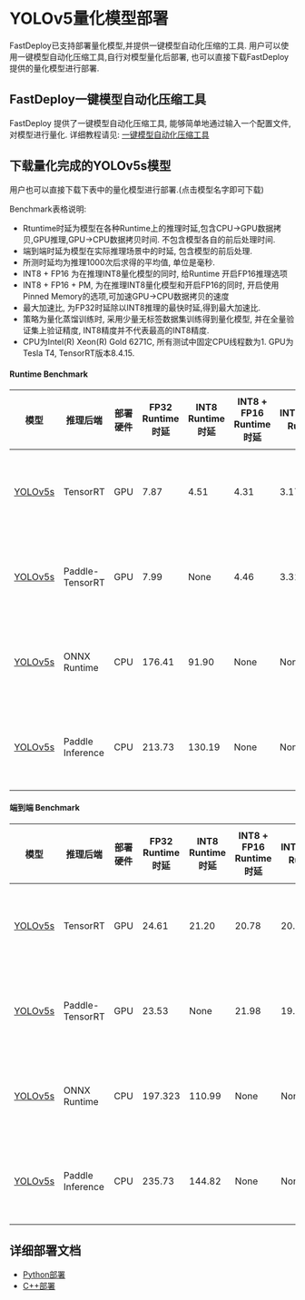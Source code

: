 # YOLOv5量化模型部署
FastDeploy已支持部署量化模型,并提供一键模型自动化压缩的工具.
用户可以使用一键模型自动化压缩工具,自行对模型量化后部署, 也可以直接下载FastDeploy提供的量化模型进行部署.

## FastDeploy一键模型自动化压缩工具
FastDeploy 提供了一键模型自动化压缩工具, 能够简单地通过输入一个配置文件, 对模型进行量化.
详细教程请见: [一键模型自动化压缩工具](../../../../../tools/auto_compression/)

## 下载量化完成的YOLOv5s模型
用户也可以直接下载下表中的量化模型进行部署.(点击模型名字即可下载)

Benchmark表格说明:
- Rtuntime时延为模型在各种Runtime上的推理时延,包含CPU->GPU数据拷贝,GPU推理,GPU->CPU数据拷贝时间. 不包含模型各自的前后处理时间.
- 端到端时延为模型在实际推理场景中的时延, 包含模型的前后处理.
- 所测时延均为推理1000次后求得的平均值, 单位是毫秒.
- INT8 + FP16 为在推理INT8量化模型的同时, 给Runtime 开启FP16推理选项
- INT8 + FP16 + PM, 为在推理INT8量化模型和开启FP16的同时, 开启使用Pinned Memory的选项,可加速GPU->CPU数据拷贝的速度
- 最大加速比, 为FP32时延除以INT8推理的最快时延,得到最大加速比.
- 策略为量化蒸馏训练时, 采用少量无标签数据集训练得到量化模型, 并在全量验证集上验证精度, INT8精度并不代表最高的INT8精度.
- CPU为Intel(R) Xeon(R) Gold 6271C, 所有测试中固定CPU线程数为1.  GPU为Tesla T4, TensorRT版本8.4.15.


#### Runtime Benchmark
| 模型                 |推理后端            |部署硬件    | FP32 Runtime时延   | INT8 Runtime时延 | INT8 + FP16 Runtime时延  | INT8+FP16+PM Runtime时延  | 最大加速比    | FP32 mAP | INT8 mAP | 量化方式   |
| ------------------- | -----------------|-----------|  --------     |--------      |--------      | --------- |-------- |----- |----- |----- |
| [YOLOv5s](https://bj.bcebos.com/paddlehub/fastdeploy/yolov5s_quant.tar)               | TensorRT   |    GPU    |  7.87    | 4.51 |  4.31     | 3.17     |      2.48         | 37.6  | 36.7 | 量化蒸馏训练 |
| [YOLOv5s](https://bj.bcebos.com/paddlehub/fastdeploy/yolov5s_quant.tar)               | Paddle-TensorRT  |    GPU   |  7.99    |  None |  4.46    | 3.31     |      2.41         | 37.6  | 36.8 | 量化蒸馏训练 |
| [YOLOv5s](https://bj.bcebos.com/paddlehub/fastdeploy/yolov5s_quant.tar)                | ONNX Runtime   |    CPU    |  176.41      |    91.90   |  None |  None |      1.90        | 37.6  | 33.1 |量化蒸馏训练 |
| [YOLOv5s](https://bj.bcebos.com/paddlehub/fastdeploy/yolov5s_quant.tar)                | Paddle Inference|    CPU    |      213.73  |   130.19     |  None  | None |   1.64     |37.6 | 35.2 | 量化蒸馏训练 |

#### 端到端 Benchmark
| 模型                 |推理后端            |部署硬件    | FP32 Runtime时延   | INT8 Runtime时延 | INT8 + FP16 Runtime时延  | INT8+FP16+PM Runtime时延  | 最大加速比    | FP32 mAP | INT8 mAP | 量化方式   |
| ------------------- | -----------------|-----------|  --------     |--------      |--------      | --------- |-------- |----- |----- |----- |
| [YOLOv5s](https://bj.bcebos.com/paddlehub/fastdeploy/yolov5s_quant.tar)               | TensorRT   |    GPU    |  24.61   | 21.20 |  20.78     | 20.94     |      1.18         | 37.6  | 36.7 | 量化蒸馏训练 |
| [YOLOv5s](https://bj.bcebos.com/paddlehub/fastdeploy/yolov5s_quant.tar)               | Paddle-TensorRT  |    GPU   |  23.53    |  None |  21.98    | 19.84     |      1.28        | 37.6  | 36.8 | 量化蒸馏训练 |
| [YOLOv5s](https://bj.bcebos.com/paddlehub/fastdeploy/yolov5s_quant.tar)                | ONNX Runtime   |    CPU    |  197.323      |    110.99   |  None |  None |      1.78        | 37.6  | 33.1 |量化蒸馏训练 |
| [YOLOv5s](https://bj.bcebos.com/paddlehub/fastdeploy/yolov5s_quant.tar)                | Paddle Inference|    CPU    |      235.73  |   144.82     |  None  | None |   1.63     |37.6 | 35.2 | 量化蒸馏训练 |



## 详细部署文档

- [Python部署](python)
- [C++部署](cpp)
